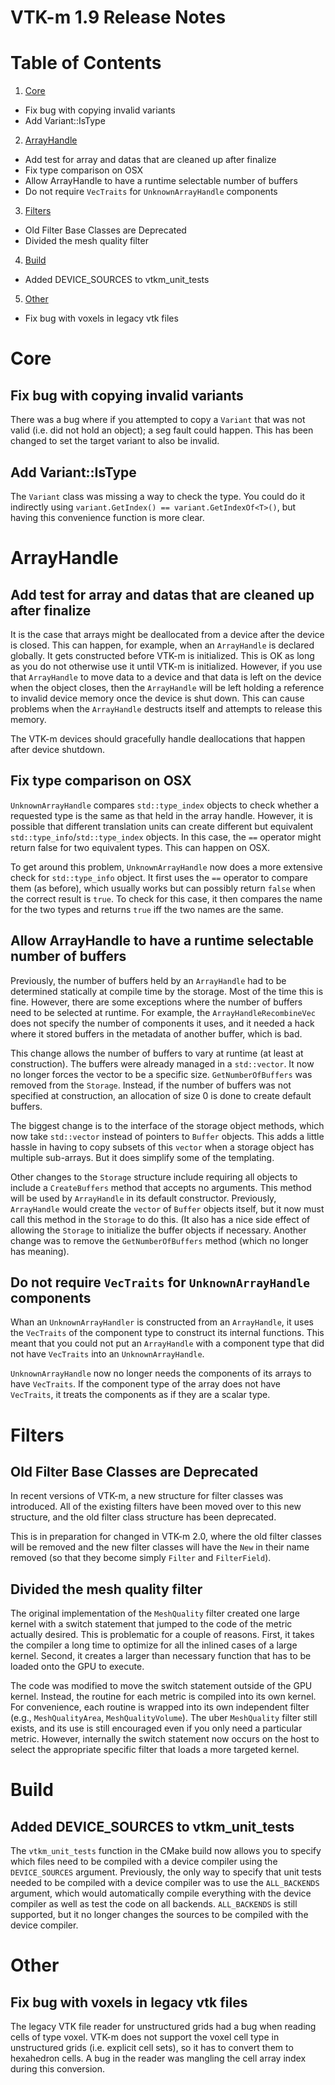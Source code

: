 VTK-m 1.9 Release Notes
=======================

# Table of Contents

1. [Core](#Core)
- Fix bug with copying invalid variants
- Add Variant::IsType

2. [ArrayHandle](#ArrayHandle)
- Add test for array and datas that are cleaned up after finalize
- Fix type comparison on OSX
- Allow ArrayHandle to have a runtime selectable number of buffers
- Do not require `VecTraits` for `UnknownArrayHandle` components

3. [Filters](#Filters)
- Old Filter Base Classes are Deprecated
- Divided the mesh quality filter

4. [Build](#Build)
- Added DEVICE_SOURCES to vtkm_unit_tests

5. [Other](#Other)
- Fix bug with voxels in legacy vtk files

# Core

## Fix bug with copying invalid variants

There was a bug where if you attempted to copy a `Variant` that was not
valid (i.e. did not hold an object); a seg fault could happen. This has
been changed to set the target variant to also be invalid.

## Add Variant::IsType

The `Variant` class was missing a way to check the type. You could do it
indirectly using `variant.GetIndex() == variant.GetIndexOf<T>()`, but
having this convenience function is more clear.


# ArrayHandle

## Add test for array and datas that are cleaned up after finalize

It is the case that arrays might be deallocated from a device after the
device is closed. This can happen, for example, when an `ArrayHandle` is
declared globally. It gets constructed before VTK-m is initialized. This
is OK as long as you do not otherwise use it until VTK-m is initialized.
However, if you use that `ArrayHandle` to move data to a device and that
data is left on the device when the object closes, then the
`ArrayHandle` will be left holding a reference to invalid device memory
once the device is shut down. This can cause problems when the
`ArrayHandle` destructs itself and attempts to release this memory.

The VTK-m devices should gracefully handle deallocations that happen
after device shutdown.

## Fix type comparison on OSX

`UnknownArrayHandle` compares `std::type_index` objects to check whether a
requested type is the same as that held in the array handle. However, it is
possible that different translation units can create different but
equivalent `std::type_info`/`std::type_index` objects. In this case, the
`==` operator might return false for two equivalent types. This can happen
on OSX.

To get around this problem, `UnknownArrayHandle` now does a more extensive
check for `std::type_info` object. It first uses the `==` operator to
compare them (as before), which usually works but can possibly return
`false` when the correct result is `true`. To check for this case, it then
compares the name for the two types and returns `true` iff the two names
are the same.


## Allow ArrayHandle to have a runtime selectable number of buffers

Previously, the number of buffers held by an `ArrayHandle` had to be
determined statically at compile time by the storage. Most of the time this
is fine. However, there are some exceptions where the number of buffers
need to be selected at runtime. For example, the `ArrayHandleRecombineVec`
does not specify the number of components it uses, and it needed a hack
where it stored buffers in the metadata of another buffer, which is bad.

This change allows the number of buffers to vary at runtime (at least at
construction). The buffers were already managed in a `std::vector`. It now
no longer forces the vector to be a specific size. `GetNumberOfBuffers` was
removed from the `Storage`. Instead, if the number of buffers was not
specified at construction, an allocation of size 0 is done to create
default buffers.

The biggest change is to the interface of the storage object methods, which
now take `std::vector` instead of pointers to `Buffer` objects. This adds a
little hassle in having to copy subsets of this `vector` when a storage
object has multiple sub-arrays. But it does simplify some of the
templating.

Other changes to the `Storage` structure include requiring all objects to
include a `CreateBuffers` method that accepts no arguments. This method
will be used by `ArrayHandle` in its default constructor. Previously,
`ArrayHandle` would create the `vector` of `Buffer` objects itself, but it
now must call this method in the `Storage` to do this. (It also has a nice
side effect of allowing the `Storage` to initialize the buffer objects if
necessary. Another change was to remove the `GetNumberOfBuffers` method
(which no longer has meaning).

## Do not require `VecTraits` for `UnknownArrayHandle` components

Whan an `UnknownArrayHandler` is constructed from an `ArrayHandle`, it uses
the `VecTraits` of the component type to construct its internal functions.
This meant that you could not put an `ArrayHandle` with a component type
that did not have `VecTraits` into an `UnknownArrayHandle`.

`UnknownArrayHandle` now no longer needs the components of its arrays to
have `VecTraits`. If the component type of the array does not have
`VecTraits`, it treats the components as if they are a scalar type.

# Filters

## Old Filter Base Classes are Deprecated

In recent versions of VTK-m, a new structure for filter classes was
introduced. All of the existing filters have been moved over to this new
structure, and the old filter class structure has been deprecated.

This is in preparation for changed in VTK-m 2.0, where the old filter
classes will be removed and the new filter classes will have the `New` in
their name removed (so that they become simply `Filter` and `FilterField`).

## Divided the mesh quality filter

The original implementation of the `MeshQuality` filter created one large
kernel with a switch statement that jumped to the code of the metric
actually desired. This is problematic for a couple of reasons. First, it
takes the compiler a long time to optimize for all the inlined cases of a
large kernel. Second, it creates a larger than necessary function that has
to be loaded onto the GPU to execute.

The code was modified to move the switch statement outside of the GPU
kernel. Instead, the routine for each metric is compiled into its own
kernel. For convenience, each routine is wrapped into its own independent
filter (e.g., `MeshQualityArea`, `MeshQualityVolume`). The uber
`MeshQuality` filter still exists, and its use is still encouraged even if
you only need a particular metric. However, internally the switch statement
now occurs on the host to select the appropriate specific filter that loads
a more targeted kernel.

# Build

## Added DEVICE_SOURCES to vtkm_unit_tests

The `vtkm_unit_tests` function in the CMake build now allows you to specify
which files need to be compiled with a device compiler using the
`DEVICE_SOURCES` argument. Previously, the only way to specify that unit
tests needed to be compiled with a device compiler was to use the
`ALL_BACKENDS` argument, which would automatically compile everything with
the device compiler as well as test the code on all backends.
`ALL_BACKENDS` is still supported, but it no longer changes the sources to
be compiled with the device compiler.

# Other

## Fix bug with voxels in legacy vtk files

The legacy VTK file reader for unstructured grids had a bug when reading
cells of type voxel. VTK-m does not support the voxel cell type in
unstructured grids (i.e. explicit cell sets), so it has to convert them to
hexahedron cells. A bug in the reader was mangling the cell array index
during this conversion.
